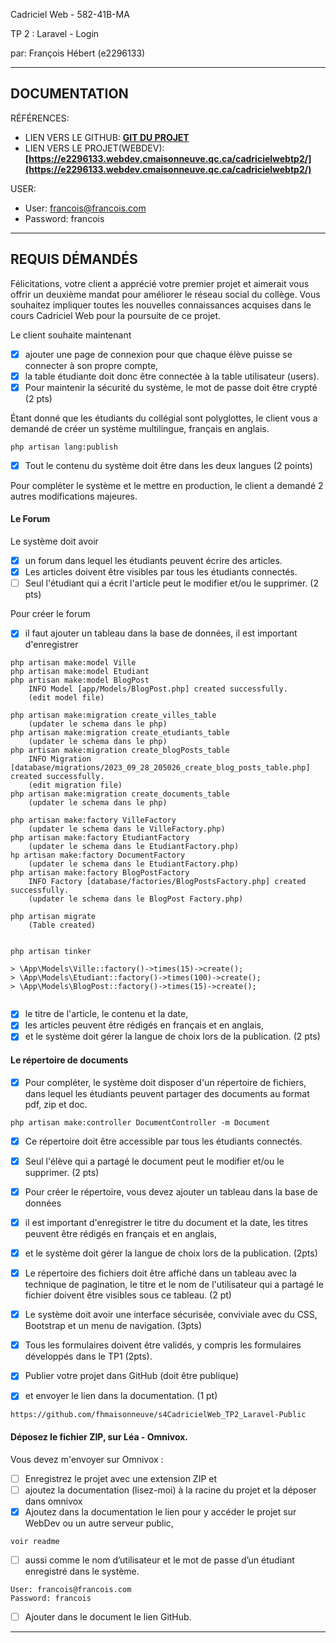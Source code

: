 Cadriciel Web  - 582-41B-MA  

TP 2 : Laravel - Login


par:  François Hébert (e2296133) 


---
## DOCUMENTATION

RÉFÉRENCES:

- LIEN VERS LE GITHUB: **[GIT DU PROJET](https://github.com/fhmaisonneuve/s4CadricielWeb_TP2_Laravel)**
- LIEN VERS LE PROJET(WEBDEV): **[https://e2296133.webdev.cmaisonneuve.qc.ca/cadricielwebtp2/](https://e2296133.webdev.cmaisonneuve.qc.ca/cadricielwebtp2/)** 

USER:
- User: francois@francois.com
- Password: francois

 ---  

## REQUIS DÉMANDÉS


Félicitations, votre client a apprécié votre premier projet et aimerait vous offrir un deuxième mandat pour améliorer le réseau social du collège. Vous souhaitez impliquer toutes les nouvelles connaissances acquises dans le cours Cadriciel Web pour la poursuite de ce projet.

Le client souhaite maintenant 
-   [x] ajouter une page de connexion pour que chaque élève puisse se connecter à son propre compte, 
-   [x] la table étudiante doit donc être connectée à la table utilisateur (users). 
-   [x] Pour maintenir la sécurité du système, le mot de passe doit être crypté (2 pts)
  
Étant donné que les étudiants du collégial sont polyglottes, le client vous a demandé de créer un système multilingue, français en anglais. 
```
php artisan lang:publish
```
-   [x] Tout le contenu du système doit être dans les deux langues (2 points)

Pour compléter le système et le mettre en production, le client a demandé 2 autres modifications majeures.

#### Le Forum
Le système doit avoir 
-   [x] un forum dans lequel les étudiants peuvent écrire des articles. 
-   [x] Les articles doivent être visibles par tous les étudiants connectés. 
-   [ ] Seul l'étudiant qui a écrit l'article peut le modifier et/ou le supprimer. (2 pts)

Pour créer le forum 
-   [x] il faut ajouter un tableau dans la base de données, il est important d'enregistrer 
```
php artisan make:model Ville
php artisan make:model Etudiant
php artisan make:model BlogPost
    INFO Model [app/Models/BlogPost.php] created successfully.
    (edit model file)

php artisan make:migration create_villes_table
    (updater le schema dans le php)
php artisan make:migration create_etudiants_table
    (updater le schema dans le php)
php artisan make:migration create_blogPosts_table
    INFO Migration [database/migrations/2023_09_28_205026_create_blog_posts_table.php] created successfully.
    (edit migration file)
php artisan make:migration create_documents_table
    (updater le schema dans le php)

php artisan make:factory VilleFactory
    (updater le schema dans le VilleFactory.php)
php artisan make:factory EtudiantFactory
    (updater le schema dans le EtudiantFactory.php)
hp artisan make:factory DocumentFactory
    (updater le schema dans le EtudiantFactory.php)
php artisan make:factory BlogPostFactory
    INFO Factory [database/factories/BlogPostsFactory.php] created successfully.
    (updater le schema dans le BlogPost Factory.php)

php artisan migrate
    (Table created)


php artisan tinker

> \App\Models\Ville::factory()->times(15)->create();
> \App\Models\Etudiant::factory()->times(100)->create();
> \App\Models\BlogPost::factory()->times(15)->create();


```
-  [x] le titre de l'article, le contenu et la date, 
-  [x] les articles peuvent être rédigés en français et en anglais, 
-  [x] et le système doit gérer la langue de choix lors de la publication. (2 pts)

#### Le répertoire de documents

-   [x] Pour compléter, le système doit disposer d'un répertoire de fichiers, dans lequel les étudiants peuvent partager des documents au format pdf, zip et doc.
```
php artisan make:controller DocumentController -m Document 
``` 
-   [x] Ce répertoire doit être accessible par tous les étudiants connectés. 
-   [x] Seul l'élève qui a partagé le document peut le modifier et/ou le supprimer. (2 pts)
  
-   [x] Pour créer le répertoire, vous devez ajouter un tableau dans la base de données
-   [x] il est important d'enregistrer le titre du document et la date, les titres peuvent être rédigés en français et en anglais, 
-   [x] et le système doit gérer la langue de choix lors de la publication. (2pts)

-   [x]  Le répertoire des fichiers doit être affiché dans un tableau avec la technique de pagination, le titre et le nom de l'utilisateur qui a partagé le fichier doivent être visibles sous ce tableau. (2 pt)
-   [x] Le système doit avoir une interface sécurisée, conviviale avec du CSS, Bootstrap et un menu de navigation. (3pts)
-   [x] Tous les formulaires doivent être validés, y compris les formulaires développés dans le TP1 (2pts).
  
-   [x] Publier votre projet dans GitHub (doit être publique) 
-   [x] et envoyer le lien dans la documentation. (1 pt)
```
https://github.com/fhmaisonneuve/s4CadricielWeb_TP2_Laravel-Public
```


#### Déposez le fichier ZIP, sur Léa - Omnivox.
Vous devez m'envoyer sur Omnivox :
-   [ ] Enregistrez le projet avec une extension ZIP et 
-   [ ] ajoutez la documentation (lisez-moi) à la racine du projet et la déposer dans omnivox
-   [x] Ajoutez dans la documentation le lien pour y accéder le projet sur WebDev ou un autre serveur public, 
```
voir readme
```
-   [ ] aussi comme le nom d’utilisateur et le mot de passe d’un étudiant enregistré dans le système. 
```
User: francois@francois.com
Password: francois
```
-   [ ] Ajouter dans le document le lien GitHub.

---
